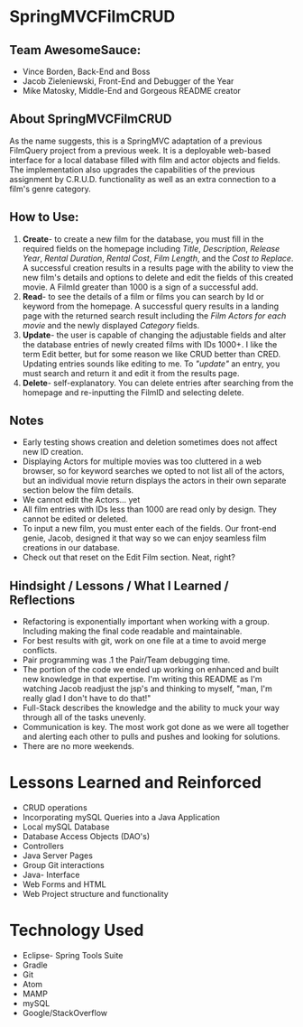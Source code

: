 # SpringMVCFilmCRUD

## Team AwesomeSauce:

* Vince Borden, Back-End and Boss
* Jacob Zieleniewski, Front-End and Debugger of the Year
* Mike Matosky, Middle-End and Gorgeous README creator

## About SpringMVCFilmCRUD
As the name suggests, this is a SpringMVC adaptation of a previous FilmQuery
project from a previous week. It is a deployable web-based interface for a local
database filled with film and actor objects and fields. The implementation also
upgrades the capabilities of the previous assignment by C.R.U.D. functionality
as well as an extra connection to a film's genre category.

## How to Use:
1. **Create**- to create a new film for the database, you must fill in the
required fields on the homepage including *Title*, *Description*, *Release Year*,
*Rental Duration*, *Rental Cost*, *Film Length*, and the *Cost to Replace*. A successful
creation results in a results page with the ability to view the new film's details and
options to delete and edit the fields of this created movie. A FilmId greater than
1000 is a sign of a successful add.
2. **Read**- to see the details of a film or films you can search by Id or keyword
from the homepage. A successful query results in a landing page with the returned
search result including the *Film Actors for each movie* and the newly displayed
*Category* fields.
2. **Update**- the user is capable of changing the adjustable fields and alter
the database entries of newly created films with IDs 1000+. I like the term Edit
better, but for some reason we like CRUD better than CRED. Updating entries sounds
like editing to me. To *"update"* an entry, you must search and return it and
edit it from the results page.
3. **Delete**- self-explanatory. You can delete entries after searching from the
homepage and re-inputting the FilmID and selecting delete.


## Notes
- Early testing shows creation and deletion sometimes does not affect new ID creation.
- Displaying Actors for multiple movies was too cluttered in a web browser, so for
keyword searches we opted to not list all of the actors, but an individual movie return
displays the actors in their own separate section below the film details.
- We cannot edit the Actors... yet
- All film entries with IDs less than 1000 are read only by design. They cannot be
edited or deleted.
- To input a new film, you must enter each of the fields. Our front-end genie, Jacob,
designed it that way so we can enjoy seamless film creations in our database.
- Check out that reset on the Edit Film section. Neat, right?

## Hindsight / Lessons / What I Learned / Reflections
- Refactoring is exponentially important when working with a group. Including
making the final code readable and maintainable.
- For best results with git, work on one file at a time to avoid merge conflicts.
- Pair programming was .1 the Pair/Team debugging time.
- The portion of the code we ended up working on enhanced and built new knowledge
in that expertise. I'm writing this README as I'm watching Jacob readjust the jsp's
and thinking to myself, "man, I'm really glad I don't have to do that!"
- Full-Stack describes the knowledge and the ability to muck your way through all
of the tasks unevenly.
- Communication is key. The most work got done as we were all together and alerting
each other to pulls and pushes and looking for solutions.
- There are no more weekends.


# Lessons Learned and Reinforced
+ CRUD operations
+ Incorporating mySQL Queries into a Java Application
+ Local mySQL Database
+ Database Access Objects (DAO's)
+ Controllers
+ Java Server Pages
+ Group Git interactions
+ Java- Interface
+ Web Forms and HTML
+ Web Project structure and functionality


# Technology Used
* Eclipse- Spring Tools Suite
* Gradle
* Git
* Atom
* MAMP
* mySQL
* Google/StackOverflow
